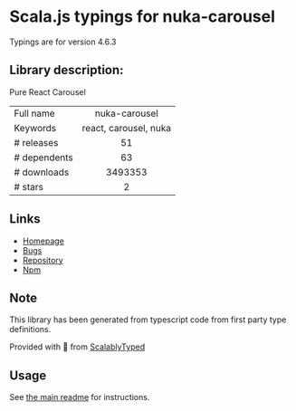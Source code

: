 
# Scala.js typings for nuka-carousel

Typings are for version 4.6.3

## Library description:
Pure React Carousel

|                    |                 |
| ------------------ | :-------------: |
| Full name          | nuka-carousel |
| Keywords           | react, carousel, nuka |
| # releases         | 51 |
| # dependents       | 63 |
| # downloads        | 3493353 |
| # stars            | 2 |

## Links
- [Homepage](https://github.com/FormidableLabs/nuka-carousel)
- [Bugs](https://github.com/FormidableLabs/nuka-carousel/issues)
- [Repository](https://github.com/kenwheeler/nuka-carousel)
- [Npm](https://www.npmjs.com/package/nuka-carousel)
    


## Note
This library has been generated from typescript code from first party type definitions.

Provided with :purple_heart: from [ScalablyTyped](https://github.com/oyvindberg/ScalablyTyped)

## Usage
See [the main readme](../../readme.md) for instructions.


